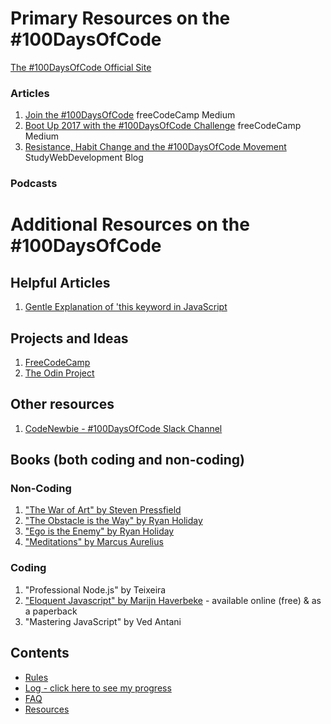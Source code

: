 # Primary Resources on the #100DaysOfCode


[The #100DaysOfCode Official Site](http://100daysofcode.com/)


### Articles
1. [Join the #100DaysOfCode](https://medium.freecodecamp.com/join-the-100daysofcode-556ddb4579e4) freeCodeCamp Medium
2. [Boot Up 2017 with the #100DaysOfCode Challenge](https://medium.freecodecamp.com/start-2017-with-the-100daysofcode-improved-and-updated-18ce604b237b) freeCodeCamp Medium 
3. [Resistance, Habit Change and the #100DaysOfCode Movement](https://studywebdevelopment.com/100-days-of-code.html) StudyWebDevelopment Blog


### Podcasts


# Additional Resources on the #100DaysOfCode


## Helpful Articles
1. [Gentle Explanation of 'this keyword in JavaScript](http://rainsoft.io/gentle-explanation-of-this-in-javascript/)


## Projects and Ideas
1. [FreeCodeCamp](https://www.freecodecamp.com)
2. [The Odin Project](http://www.theodinproject.com/)


## Other resources
1. [CodeNewbie - #100DaysOfCode Slack Channel](https://codenewbie.typeform.com/to/uwsWlZ)


## Books (both coding and non-coding)


### Non-Coding
1. ["The War of Art" by Steven Pressfield](http://www.goodreads.com/book/show/1319.The_War_of_Art)
2. ["The Obstacle is the Way" by Ryan Holiday](http://www.goodreads.com/book/show/18668059-the-obstacle-is-the-way?ac=1&from_search=true)
3. ["Ego is the Enemy" by Ryan Holiday](http://www.goodreads.com/book/show/27036528-ego-is-the-enemy?from_search=true&search_version=service)
4. ["Meditations" by Marcus Aurelius](https://www.goodreads.com/book/show/662925.Meditations)


### Coding
1. "Professional Node.js" by Teixeira
2. ["Eloquent Javascript" by Marijn Haverbeke](http://eloquentjavascript.net/) - available online (free) & as a paperback
3. "Mastering JavaScript" by Ved Antani


## Contents
* [Rules](rules.md)
* [Log - click here to see my progress](log.md)
* [FAQ](FAQ.md)
* [Resources](resources.md)
<!--stackedit_data:
eyJoaXN0b3J5IjpbMTU5NDkyMTU5MCwzMTAwODQ5MjRdfQ==
-->